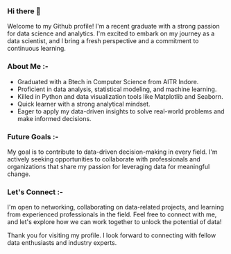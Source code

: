 ### Hi there 👋

Welcome to my Github profile! I'm a recent graduate with a strong passion for data science and analytics. I'm excited to embark on my journey as a data scientist, and I bring a fresh perspective and a commitment to continuous learning.

### About Me :-
- Graduated with a Btech in Computer Science from AITR Indore.
- Proficient in data analysis, statistical modeling, and machine learning.
- Killed in Python and data visualization tools like Matplotlib and Seaborn.
- Quick learner with a strong analytical mindset.
- Eager to apply my data-driven insights to solve real-world problems and make informed decisions.



### Future Goals :-
My goal is to contribute to data-driven decision-making in every field. I'm actively seeking opportunities to collaborate with professionals and organizations that share my passion for leveraging data for meaningful change.

### Let's Connect :-
I'm open to networking, collaborating on data-related projects, and learning from experienced professionals in the field. Feel free to connect with me, and let's explore how we can work together to unlock the potential of data!

Thank you for visiting my profile. I look forward to connecting with fellow data enthusiasts and industry experts.
